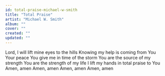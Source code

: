 ```yaml
---
id: total-praise-michael-w-smith
title: "Total Praise"
artist: "Michael W. Smith"
album: ""
cover: ""
created: ""
updated: ""
---
```


Lord, I will lift mine eyes to the hills
Knowing my help is coming from You
Your peace You give me in time of the storm
You are the source of my strength
You are the strength of my life
I lift my hands in total praise to You
Amen, amen
Amen, amen
Amen, amen
Amen, amen